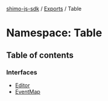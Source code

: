 [shimo-js-sdk](../README.md) / [Exports](../modules.md) / Table

# Namespace: Table

## Table of contents

### Interfaces

- [Editor](../interfaces/Table.Editor.md)
- [EventMap](../interfaces/Table.EventMap.md)
